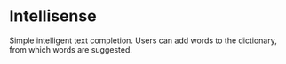 # Intellisense
Simple intelligent text completion. Users can add words to the dictionary, from which words are suggested.


